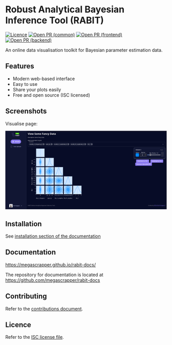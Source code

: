# Robust Analytical Bayesian Inference Tool (RABIT)

[![Licence](https://img.shields.io/github/license/FIT3170-FY-Project-7/RABIT-COMMON)](./LICENSE.md)
[![Open PR (common)](https://img.shields.io/github/issues-pr-raw/FIT3170-FY-Project-7/RABIT-COMMON?label=open%20PR%20%28common%29)](https://github.com/FIT3170-FY-Project-7/RABIT-COMMON/pulls)
[![Open PR (frontend)](https://img.shields.io/github/issues-pr-raw/FIT3170-FY-Project-7/RABIT-FRONTEND?label=open%20PR%20%28cfrontend%29)](https://github.com/FIT3170-FY-Project-7/RABIT-FRONTEND/pulls)
[![Open PR (backend)](https://img.shields.io/github/issues-pr-raw/FIT3170-FY-Project-7/RABIT-BACKEND?label=open%20PR%20%28backend%29)](https://github.com/FIT3170-FY-Project-7/RABIT-BACKEND/pulls)

An online data visualisation toolkit for Bayesian parameter estimation data.

## Features

- Modern web-based interface
- Easy to use
- Share your plots easily
- Free and open source (ISC licensed)

## Screenshots

Visualise page:

![](./screenshots/visualise.png)

## Installation

See [installation section of the documentation](https://megascrapper.github.io/rabit-docs/admin-guide/running-your-own-instance.html)


## Documentation

<https://megascrapper.github.io/rabit-docs/>

The repository for documentation is located at <https://github.com/megascrapper/rabit-docs>

## Contributing

Refer to the [contributions document](CONTRIBUTING.md).

## Licence

Refer to the [ISC license file](LICENSE.md).
